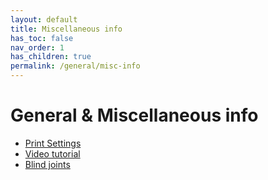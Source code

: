 ```yaml
---
layout: default
title: Miscellaneous info
has_toc: false
nav_order: 1
has_children: true
permalink: /general/misc-info
---
```


# General & Miscellaneous info

* [Print Settings](./general/print-settings)
* [Video tutorial](./general/video-tutorial)
* [Blind joints](./general/blind-joints)
